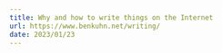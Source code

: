 ```yaml
---
title: Why and how to write things on the Internet
url: https://www.benkuhn.net/writing/
date: 2023/01/23
---
```

